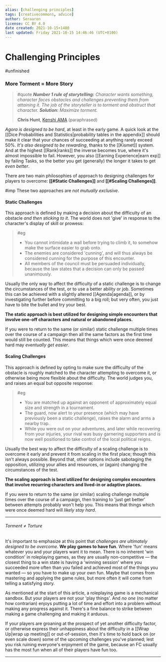 ```yaml
---
alias: [challenging principles]
tags: [creativecommons, advice]
author: Seraaron
license: CC BY 4.0
date created: 2021-10-15+1400
last updated: Friday 2021-10-15 14:46:46 (UTC+0100)
---
```


# Challenging Principles

#unfinished 

### More Torment = More Story

> #quote
> _**Number 1 rule of storytelling:** Character wants something, character faces obstacles and challenges preventing them from attaining it. The job of the storyteller is to torment and obstruct that character._
> _**Solution:** Maximize torment._
>
> **Chris Hunt**, [Kenshi AMA](https://www.reddit.com/r/IAmA/comments/cnmwen/comment/ewd5n8n/?utm_source=share&utm_medium=web2x&context=3) (paraphrased)

_Agora is designed to be hard_, at least in the early game. A quick look at the [[Dice Probabilities and Statistics|probability tables in the appendix]] should make it clear that your chances of succeeding at anything rarely exceed 50%. _It's also designed to be rewarding_, thanks to the [[Kismet]] system. And at the highest [[Rank|ranks]] the inverse becomes true, where it's almost impossible to fail. However, you also [[Earning Experience|earn exp]] by failing Tasks, so the better you get (generally) the longer it takes to get _even better_.

There are two main philosophies of approach to designing challenges for players to overcome: **[[#Static Challenges]]** and **[[#Scaling Challenges]]**.

#imp These two approaches are _not mutually exclusive_.

#### Static Challenges

This approach is defined by making a decision about the difficulty of an obstacle _and then sticking to it_. The world does not 'give' in response to the character's display of skill or prowess:

> #eg
>
> -   You cannot intimidate a wall before trying to climb it, to somehow make the surface easier to grab onto.
> -   The enemies are considered 'cunning', and will thus always be considered cunning for the purpose of this encounter.
> -   All members of the council must be persuaded individually, because the law states that a decision can only be passed unanimously.

Usually the only way to affect the difficulty of a static challenge is to change the circumstances of the test, or to use a better ability or job. Sometimes this can be achieved with a slightly altered [[Agenda|agenda]], or by investigating further before committing to a big roll; but very often, you just have to bite the bullet and try your best.

**The static approach is best utilized for designing simple encounters that involve one-off characters and natural or abandoned places.**

If you were to return to the same (or similar) static challenge multiple times over the course of a campaign then all the same factors as the first time would still be counted. This means that things which were once deemed hard may _eventually get easier_.

#### Scaling Challenges

This approach is defined by opting to make sure the difficulty of the obstacle is roughly matched to the character attempting to overcome it, or otherwise being more flexible about the difficulty. The world judges you, and raises an equal but opposite response:

> #eg
>
> -   You are matched up against an opponent of approximately equal size and strength in a tournament.
> -   The guard, now alert to your presence (which may have previously been a static challenge), raises the alarm and arms a nearby trap.
> -   While you were out on your adventures, and later while recovering from your injuries, your rival was busy garnering supporters and is now well positioned to take control of the local political reigns.

Usually the best way to affect the difficulty of a scaling challenge is to overcome it early and prevent it from scaling in the first place; though this isn't always possible. Beyond that, other options include sabotaging the opposition, utilizing your allies and resources, or (again) changing the circumstances of the test.

**The scaling approach is best utilized for designing complex encounters that involve recurring characters and lived-in or adaptive places.**

If you were to return to the same (or similar) scaling challenge multiple times over the course of a campaign, then training to 'just get better' between attempts probably won't help you. This means that things which were once deemed hard will _likely stay hard_.

---

###### Torment ≠ Torture

It's important to emphasize at this point that _challenges are ultimately designed to be overcome_. **We play games to have fun**. Where 'fun' means whatever you and your players want it to mean. There is no inherent 'win condition' in roleplaying games, as they are usually non-competitive — the closest thing to a win state is having a 'winning session' where you succeeded more often than you failed and achieved most of the things you wanted — so you have to make up your own fun. Maybe that comes from mastering and applying the game rules, but more often it will come from telling a satisfying story.

As mentioned at the start of this article, a roleplaying game is a mechanical sandbox. But your players are not your 'play things'. And _no one_ (no matter how contrarian) enjoys putting a lot of time and effort into a problem without making any progress against it. There's a fine balance to strike between making a game challenging and making it arduous.

If your players are groaning at the prospect of yet another difficulty factor, or otherwise express their unhappiness about the difficulty in a [[Wrap Up|wrap up meeting]] or out-of-session, then it's time to hold back on (or even scale down) some of the upcoming challenges you've planned; lest you risk ruining everyone's enjoyment of the game, because an FC usually has the most fun when all of their players have fun too.

---